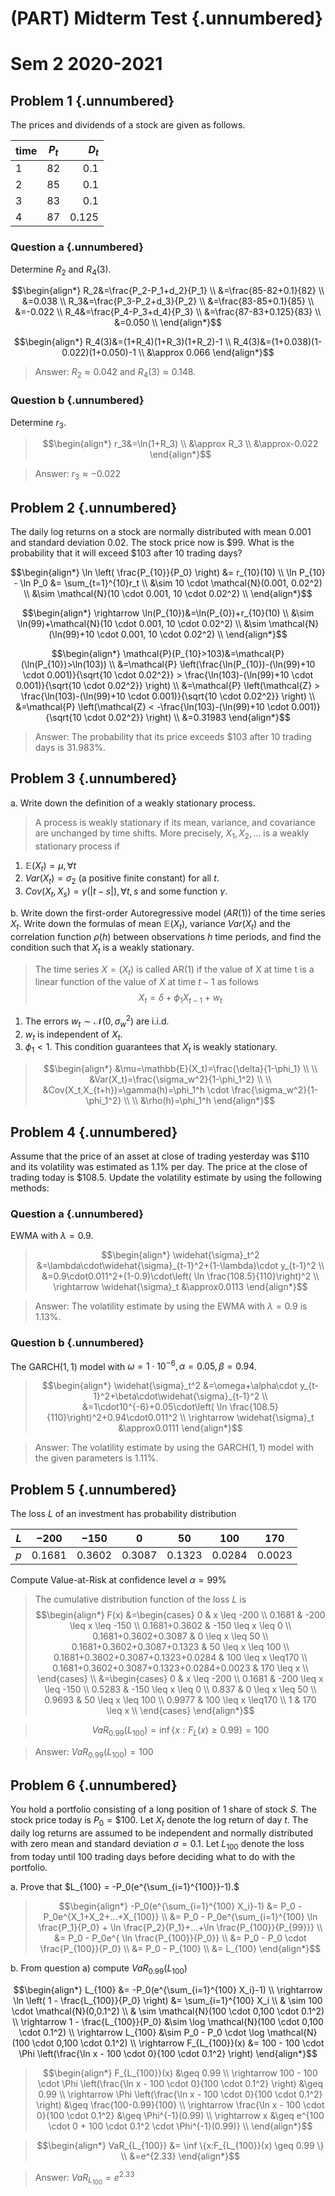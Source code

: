 # (PART) Midterm Test {.unnumbered}

# Sem 2 2020-2021

## Problem 1 {.unnumbered}

The prices and dividends of a stock are given as follows.


| time | $P_t$ | $D_t$ |
|------|:-----:|------:|
| 1 | 82 | 0.1 |
| 2 | 85 | 0.1 |
| 3 | 83 | 0.1 |
| 4 | 87 | 0.125 |

### Question a {.unnumbered}

Determine $R_2$ and $R_4(3)$.

>
$$\begin{align*}
R_2&=\frac{P_2-P_1+d_2}{P_1} \\
&=\frac{85-82+0.1}{82} \\
&=0.038 \\
R_3&=\frac{P_3-P_2+d_3}{P_2} \\
&=\frac{83-85+0.1}{85} \\
&=-0.022 \\
R_4&=\frac{P_4-P_3+d_4}{P_3} \\
&=\frac{87-83+0.125}{83} \\
&=0.050 \\
\end{align*}$$

>
$$\begin{align*}
R_4(3)&=(1+R_4)(1+R_3)(1+R_2)-1 \\
R_4(3)&=(1+0.038)(1-0.022)(1+0.050)-1 \\
&\approx 0.066
\end{align*}$$

>Answer: $R_2 \approx 0.042$ and $R_4(3) \approx 0.148$.

### Question b {.unnumbered}

Determine $r_3$.

>$$\begin{align*}
r_3&=\ln(1+R_3) \\
&\approx R_3 \\
&\approx-0.022
\end{align*}$$

>Answer: $r_3 \approx -0.022$

## Problem 2 {.unnumbered}

The daily log returns on a stock are normally distributed with mean $0.001$ and standard deviation $0.02$. The stock price now is $\$99$. What is the probability that it will exceed $\$103$ after $10$ trading days?

>
$$\begin{align*}
\ln \left( \frac{P_{10}}{P_0} \right) &= r_{10}(10) \\
\ln  P_{10} - \ln P_0 &= \sum_{t=1}^{10}r_t \\
&\sim 10 \cdot \mathcal{N}(0.001, 0.02^2) \\
&\sim  \mathcal{N}(10 \cdot 0.001, 10 \cdot 0.02^2) \\
\end{align*}$$

>
$$\begin{align*}
\rightarrow \ln(P_{10})&=\ln(P_{0})+r_{10}(10) \\
&\sim \ln(99)+\mathcal{N}(10 \cdot 0.001, 10 \cdot 0.02^2) \\
&\sim \mathcal{N}(\ln(99)+10 \cdot 0.001, 10 \cdot 0.02^2) \\
\end{align*}$$

>
$$\begin{align*}
\mathcal{P}(P_{10}>103)&=\mathcal{P}(\ln(P_{10})>\ln(103)) \\
&=\mathcal{P} \left(\frac{\ln(P_{10})-(\ln(99)+10 \cdot 0.001)}{\sqrt{10 \cdot 0.02^2}} > \frac{\ln(103)-(\ln(99)+10 \cdot 0.001)}{\sqrt{10 \cdot 0.02^2}} \right) \\
&=\mathcal{P} \left(\mathcal{Z} > \frac{\ln(103)-(\ln(99)+10 \cdot 0.001)}{\sqrt{10 \cdot 0.02^2}} \right) \\
&=\mathcal{P} \left(\mathcal{Z} < -\frac{\ln(103)-(\ln(99)+10 \cdot 0.001)}{\sqrt{10 \cdot 0.02^2}} \right) \\
&=0.31983
\end{align*}$$

>Answer: The probability that its price exceeds $\$103$ after 10 trading days is 31.983\%.

## Problem 3 {.unnumbered}

a. Write down the definition of a weakly stationary process.

>A process is weakly stationary if its mean, variance, and covariance are unchanged by time shifts. More precisely, $X_1, X_2, ...$ is a weakly stationary process if

1. $\mathbb{E}(X_t)=\mu, \forall t$
2. $Var(X_t) = \sigma_2$ (a positive finite constant) for all $t$.
3. $Cov(X_t, X_s) = \gamma(|t − s|), \forall t, s$ and some function $\gamma$.

b. Write down the first-order Autoregressive model ($AR(1)$) of the time series $X_t$. Write down the formulas of mean $\mathbb{E}(X_t)$, variance $Var(X_t)$ and the correlation function $\rho(h)$ between observations $h$ time periods, and find the condition such that $X_t$ is a weakly stationary.

>The time series $X = (X_t)$ is called AR(1) if the value of X at time t is a linear function of the value of $X$ at time $t − 1$ as follows
$$X_t=\delta+\phi_1 X_{t-1}+w_t$$

1. The errors $w_t \sim \mathcal{N}(0,\sigma_w^2)$ are i.i.d.
2. $w_t$ is independent of $X_t$.
3. $\phi_1<1$. This condition guarantees that $X_t$ is weakly stationary.

>$$\begin{align*} 
&\mu=\mathbb{E}(X_t)=\frac{\delta}{1-\phi_1} \\
\\
&Var(X_t)=\frac{\sigma_w^2}{1-\phi_1^2} \\
\\
&Cov(X_t,X_{t+h})=\gamma(h)=\phi_1^h \cdot \frac{\sigma_w^2}{1-\phi_1^2} \\
\\
&\rho(h)=\phi_1^h
\end{align*}$$

## Problem 4 {.unnumbered}

Assume that the price of an asset at close of trading yesterday was $\$110$ and its volatility was estimated as $1.1\%$ per day. The price at the close of trading today is $\$108.5$. Update the volatility estimate by using the following methods:

### Question a {.unnumbered} 

EWMA with $\lambda=0.9$.

>$$\begin{align*}
\widehat{\sigma}_t^2 &=\lambda\cdot\widehat{\sigma}_{t-1}^2+(1-\lambda)\cdot y_{t-1}^2 \\
&=0.9\cdot0.011^2+(1-0.9)\cdot\left( \ln \frac{108.5}{110}\right)^2 \\
\rightarrow \widehat{\sigma}_t &\approx0.0113
\end{align*}$$

>Answer: The volatility estimate by using the EWMA with $\lambda=0.9$ is $1.13\%$.

### Question b {.unnumbered} 

The GARCH$(1,1)$ model with $\omega=1\cdot10^{-6},\alpha=0.05,\beta=0.94$.

>$$\begin{align*}
\widehat{\sigma}_t^2 &=\omega+\alpha\cdot y_{t-1}^2+\beta\cdot\widehat{\sigma}_{t-1}^2 \\
&=1\cdot10^{-6}+0.05\cdot\left( \ln \frac{108.5}{110}\right)^2+0.94\cdot0.011^2 \\
\rightarrow \widehat{\sigma}_t &\approx0.0111
\end{align*}$$
    
>Answer: The volatility estimate by using the GARCH$(1,1)$ model with the given parameters is $1.11\%$.

## Problem 5 {.unnumbered} 

The loss $L$ of an investment has probability distribution


|$L$ | $-200$ | $-150$ | $0$ | $50$ | $100$ | $170$ |
|-----|--------|--------|-----|------|-------|-------|
| $p$ | $0.1681$ | $0.3602$ | $0.3087$ | $0.1323$ | $0.0284$ | $0.0023$ |

Compute Value-at-Risk at confidence level $\alpha = 99 \%$

>The cumulative distribution function of the loss $L$ is
$$\begin{align*}
F(x) &=\begin{cases}
      0 & x \leq -200 \\
      0.1681 & -200 \leq x \leq -150 \\
      0.1681+0.3602 & -150 \leq x \leq 0 \\
      0.1681+0.3602+0.3087 & 0 \leq x \leq 50 \\
      0.1681+0.3602+0.3087+0.1323 & 50 \leq x \leq 100 \\
      0.1681+0.3602+0.3087+0.1323+0.0284 & 100 \leq x \leq170 \\
      0.1681+0.3602+0.3087+0.1323+0.0284+0.0023 & 170 \leq x \\
    \end{cases} \\
    &=\begin{cases}
      0 & x \leq -200 \\
      0.1681 & -200 \leq x \leq -150 \\
      0.5283 & -150 \leq x \leq 0 \\
      0.837 & 0 \leq x \leq 50 \\
      0.9693 & 50 \leq x \leq 100 \\
      0.9977 & 100 \leq x \leq170 \\
      1 & 170 \leq x \\
    \end{cases}
\end{align*}$$

>$$VaR_{0.99}(L_{100}) = \inf \{ x:F_L(x) \geq 0.99 \} = 100 $$

>Answer: $VaR_{0.99}(L_{100})=100$

## Problem 6 {.unnumbered} 
 
 You hold a portfolio consisting of a long position of 1 share of stock $S$. The stock price today is $P_0=\$100$. Let $X_t$ denote the log return of day $t$. The daily log returns are assumed to be independent and normally distributed with zero mean and standard deviation $\sigma = 0.1$. Let $L_100$ denote the loss from today until 100 trading days before deciding what to do with the portfolio.
 
 a. Prove that $L_{100} = -P_0(e^{\sum_{i=1}^{100}}-1).$

>$$\begin{align*}
-P_0(e^{\sum_{i=1}^{100} X_i}-1) &= P_0 - P_0e^{X_1+X_2+...+X_{100}} \\
&= P_0 - P_0e^{\sum_{i=1}^{100} \ln \frac{P_1}{P_0} + \ln \frac{P_2}{P_1}+...+\ln \frac{P_{100}}{P_{99}}} \\
&= P_0 - P_0e^{ \ln \frac{P_{100}}{P_0}} \\
&= P_0 - P_0 \cdot \frac{P_{100}}{P_0} \\
&= P_0 - P_{100} \\
&= L_{100}
\end{align*}$$

b. From question a) compute $VaR_{0.99}(L_100)$

>
$$\begin{align*}
L_{100} &= -P_0(e^{\sum_{i=1}^{100} X_i}-1) \\ 
\rightarrow \ln \left( 1 - \frac{L_{100}}{P_0} \right) &= \sum_{i=1}^{100} X_i \\
& \sim 100 \cdot \mathcal{N}(0,0.1^2) \\
& \sim  \mathcal{N}(100 \cdot 0,100 \cdot 0.1^2) \\
\rightarrow 1 - \frac{L_{100}}{P_0} &\sim \log \mathcal{N}(100 \cdot 0,100 \cdot 0.1^2) \\
\rightarrow L_{100} &\sim P_0 - P_0 \cdot \log \mathcal{N}(100 \cdot 0,100 \cdot 0.1^2) \\
\rightarrow F_{L_{100}}(x) &= 100 - 100 \cdot \Phi \left(\frac{\ln x - 100 \cdot 0}{100 \cdot 0.1^2} \right)
\end{align*}$$

>$$\begin{align*}
F_{L_{100}}(x) &\geq 0.99 \\
\rightarrow 100 - 100 \cdot \Phi \left(\frac{\ln x - 100 \cdot 0}{100 \cdot 0.1^2} \right) &\geq 0.99 \\
\rightarrow \Phi \left(\frac{\ln x - 100 \cdot 0}{100 \cdot 0.1^2} \right) &\geq \frac{100-0.99}{100} \\
\rightarrow \frac{\ln x - 100 \cdot 0}{100 \cdot 0.1^2} &\geq \Phi^{-1}(0.99) \\
\rightarrow x &\geq e^{100 \cdot 0 + 100 \cdot 0.1^2 \cdot \Phi^{-1}(0.99)} \\
\end{align*}$$

>$$\begin{align*}
VaR_{L_{100}} &= \inf \{x:F_{L_{100}}(x) \geq 0.99  \} \\
&=e^{2.33} 
\end{align*}$$

>Answer: $VaR_{L_{100}}=e^{2.33}$
